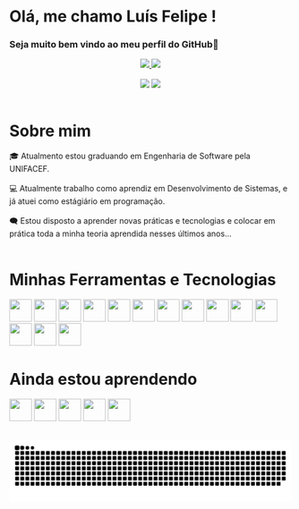 # Olá, me chamo Luís Felipe !
### Seja muito bem vindo ao meu perfil do GitHub👋

<div align="center">
<a href="https://github.com/Chiqueto">
  <img loading="lazy" height="180em" src="https://github-readme-stats.vercel.app/api/top-langs/?username=Chiqueto&layout=compact&langs_count=7&theme=midnight-purple"/>
  <img loading="lazy" height="180em" src="https://github-readme-stats.vercel.app/api?username=Chiqueto&layout=compact&langs_count=7&hide=contribs,issues&theme=midnight-purple"/>

</div>
<br>
<div class="contato" align="center">
  <a href="www.linkedin.com/in/luis-felipe-chiqueto" target="_blank"><img loading="lazy" src="https://img.shields.io/badge/-LinkedIn-%230077B5?style=for-the-badge&logo=linkedin&logoColor=white" target="_blank"></a>   
  <a href = "mailto:renandeoliveirasilva123@gmail.com"><img loading="lazy" src="https://img.shields.io/badge/Gmail-D14836?style=for-the-badge&logo=gmail&logoColor=white" target="_blank"></a>
</div>

<br>

# Sobre mim
<div>
  <div>
    🎓 Atualmento estou graduando em Engenharia de Software pela UNIFACEF.
  </div>
  <br>
  <div>
    💻 Atualmente trabalho como aprendiz em Desenvolvimento de Sistemas, e já atuei como estágiário em programação.
  </div>
    <br>
  <div>
    🗨️ Estou disposto a aprender novas práticas e tecnologias e colocar em prática toda a minha teoria aprendida nesses últimos anos...
  </div>
  
</div>

<br>

# Minhas Ferramentas e Tecnologias
<div>
  <img src="https://cdn.jsdelivr.net/gh/devicons/devicon@latest/icons/javascript/javascript-original.svg" width="40" height="40"/>
  <!--<img src="https://cdn.jsdelivr.net/gh/devicons/devicon@latest/icons/nodejs/nodejs-original.svg" width="40" height="40"/>-->
  <!--<img src="https://cdn.jsdelivr.net/gh/devicons/devicon@latest/icons/react/react-original.svg" width="40" height="40"/>-->
  <img src="https://cdn.jsdelivr.net/gh/devicons/devicon@latest/icons/html5/html5-original.svg" width="40" height="40"/>
  <img src="https://cdn.jsdelivr.net/gh/devicons/devicon@latest/icons/css3/css3-original.svg" width="40" height="40"/>
  <img src="https://cdn.jsdelivr.net/gh/devicons/devicon@latest/icons/bootstrap/bootstrap-original.svg" width="40" height="40"/>
  <!--<img src="https://cdn.jsdelivr.net/gh/devicons/devicon@latest/icons/materializecss/materializecss-original.svg" width="40" height="40"/>-->
  <img src="https://cdn.jsdelivr.net/gh/devicons/devicon@latest/icons/figma/figma-original.svg" width="40" height="40"//>
  <img src="https://cdn.jsdelivr.net/gh/devicons/devicon@latest/icons/mysql/mysql-original.svg" width="40" height="40"/>
  <!--<img src="https://cdn.jsdelivr.net/gh/devicons/devicon@latest/icons/mariadb/mariadb-original.svg" width="40" height="40"/>-->
  <img src="https://cdn.jsdelivr.net/gh/devicons/devicon@latest/icons/mongodb/mongodb-original-wordmark.svg" width="40" height="40"/>
  <img src="https://cdn.jsdelivr.net/gh/devicons/devicon@latest/icons/posthresql/postgeesql-original-wordmark.svg" width="40" height="40"/>
  <!--<img src="https://cdn.jsdelivr.net/gh/devicons/devicon@latest/icons/php/php-original.svg" width="40" height="40"/>-->
  <img src="https://cdn.jsdelivr.net/gh/devicons/devicon@latest/icons/nodejs/nodejs-original.svg" width="40" height="40"/>
  <img src="https://cdn.jsdelivr.net/gh/devicons/devicon@latest/icons/react/react-original.svg" width="40" height="40"/>
  <img src="https://cdn.jsdelivr.net/gh/devicons/devicon@latest/icons/vscode/vscode-original.svg" width="40" height="40"/>
  <img src="https://cdn.jsdelivr.net/gh/devicons/devicon@latest/icons/jetbrains/jetbrains-original.svg" width="40" height="40"/>
  <img src="https://cdn.jsdelivr.net/gh/devicons/devicon@latest/icons/git/git-original.svg" width="40" height="40"/>
  <img src="https://cdn.jsdelivr.net/gh/devicons/devicon@latest/icons/github/github-original.svg" width="40" height="40"/>
          
</div>

# Ainda estou aprendendo 
<div>
  <img src="https://cdn.jsdelivr.net/gh/devicons/devicon@latest/icons/python/python-original.svg" width="40" height="40"/>
  <!--<img src="https://cdn.jsdelivr.net/gh/devicons/devicon@latest/icons/jupyter/jupyter-original-wordmark.svg" width="40" height="40"/>-->
  <!--<img src="https://cdn.jsdelivr.net/gh/devicons/devicon@latest/icons/anaconda/anaconda-original.svg" width="40" height="40"/>-->
  
  
  <!--<img src="https://cdn.jsdelivr.net/gh/devicons/devicon@latest/icons/figma/figma-original.svg" width="40" height="40"/>-->
  <img src="https://cdn.jsdelivr.net/gh/devicons/devicon@latest/icons/java/java-original.svg" width="40" height="40"/>
  <img src="https://cdn.jsdelivr.net/gh/devicons/devicon@latest/icons/androidstudio/androidstudio-original.svg" width="40" height="40"/>
  <img src="https://cdn.jsdelivr.net/gh/devicons/devicon@latest/icons/flutter/flutter-original.svg" width="40" height="40"/>
  <img src="https://cdn.jsdelivr.net/gh/devicons/devicon@latest/icons/dart/dart-original.svg" width="40" height="40"/>
          
</div>

<br>

 ![Snake animation](https://raw.githubusercontent.com/Platane/snk/output/github-contribution-grid-snake.svg)

<!--
**RenanOliveiraSilva/RenanOliveiraSilva** is a ✨ _special_ ✨ repository because its `README.md` (this file) appears on your GitHub profile.

Here are some ideas to get you started:

- 🔭 I’m currently working on ...
- 🌱 I’m currently learning ...
- 👯 I’m looking to collaborate on ...
- 🤔 I’m looking for help with ...
- 💬 Ask me about ...
- 📫 How to reach me: ...
- 😄 Pronouns: ...
- ⚡ Fun fact: ...
-->
